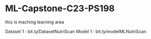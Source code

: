# ML-Capstone-C23-PS198
this is maching learning area

Dataset 1 : bit.ly/DatasetNutriScan
Model 1   : bit.ly/modelMLNutriScan
